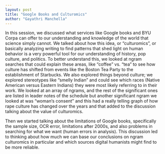 ```yaml
---
layout: post
title: "Google Books and Culturomics"
author: "Gayathri Manchella"
---
```


In this session, we discussed what services like Google books and BYU Corpa can offer to our understanding and knowledge of the world that science simply cannot. We talked about how this idea, or “culturomics”, or basically analyzing writing to find patterns that shed light on human behavior is a very powerful tool for our understanding of history, pop culture, and politics. To better understand this, we looked at ngram searches that could explain these areas, like “coffee” vs. “tea” to see how culture has shifted from events like the Boston Tea Party to the establishment of Starbucks. We also explored things beyond culture; we explored stereotypes like “smelly Indian” and could see which races (Native American versus Eastern Indians) they were most likely referring to in their work. We looked at an array of ngrams, and the rest of the significant ones are listed in leader notes of the schedule but another significant ngram we looked at was “woman‘s consent” and this had a really telling graph of how rape culture has changed over the years and that added to the discussion talking about the value of culturomics. 

Then we started talking about the limitations of Google books, specifically the sample size, OCR error, limitations after 2000s, and also problems in searching for what we want (human errors in analysis). This discussion led to thinking about how much we can base our conclusions on ngram culturomics in particular and which sources digital humanists might find to be more reliable.
